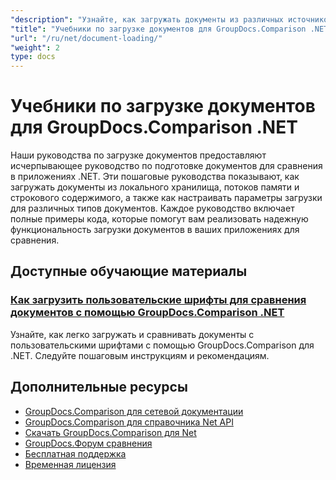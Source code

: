 ```yaml
---
"description": "Узнайте, как загружать документы из различных источников, таких как пути к файлам, потоки и строки, с помощью GroupDocs.Comparison для .NET."
"title": "Учебники по загрузке документов для GroupDocs.Comparison .NET"
"url": "/ru/net/document-loading/"
"weight": 2
type: docs
---
```

# Учебники по загрузке документов для GroupDocs.Comparison .NET

Наши руководства по загрузке документов предоставляют исчерпывающее руководство по подготовке документов для сравнения в приложениях .NET. Эти пошаговые руководства показывают, как загружать документы из локального хранилища, потоков памяти и строкового содержимого, а также как настраивать параметры загрузки для различных типов документов. Каждое руководство включает полные примеры кода, которые помогут вам реализовать надежную функциональность загрузки документов в ваших приложениях для сравнения.

## Доступные обучающие материалы

### [Как загрузить пользовательские шрифты для сравнения документов с помощью GroupDocs.Comparison .NET](./load-custom-fonts-document-comparison-groupdocs-net/)
Узнайте, как легко загружать и сравнивать документы с пользовательскими шрифтами с помощью GroupDocs.Comparison для .NET. Следуйте пошаговым инструкциям и рекомендациям.

## Дополнительные ресурсы

- [GroupDocs.Comparison для сетевой документации](https://docs.groupdocs.com/comparison/net/)
- [GroupDocs.Comparison для справочника Net API](https://reference.groupdocs.com/comparison/net/)
- [Скачать GroupDocs.Comparison для Net](https://releases.groupdocs.com/comparison/net/)
- [GroupDocs.Форум сравнения](https://forum.groupdocs.com/c/comparison)
- [Бесплатная поддержка](https://forum.groupdocs.com/)
- [Временная лицензия](https://purchase.groupdocs.com/temporary-license/)